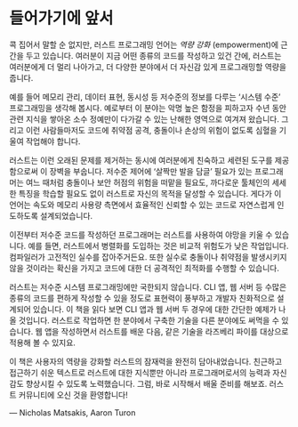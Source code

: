 # 들어가기에 앞서

콕 집어서 말할 순 없지만, 러스트 프로그래밍 언어는 *역량 강화* (empowerment)에
근간을 두고 있습니다. 여러분이 지금 어떤 종류의 코드를 작성하고 있건 간에,
러스트는 여러분에게 더 멀리 나아가고, 더 다양한 분야에서 더 자신감 있게
프로그래밍할 역량을 줍니다.

예를 들어 메모리 관리, 데이터 표현, 동시성 등 저수준의 정보를
다루는 ‘시스템 수준’ 프로그래밍을 생각해 봅시다. 예로부터 이
분야는 악명 높은 함정을 피하고자 수년 동안 관련 지식을 쌓아온
소수 정예만이 다가갈 수 있는 난해한 영역으로 여겨져 왔습니다. 그리고
이런 사람들마저도 코드에 취약점 공격, 충돌이나 손상의 위험이 없도록
심혈을 기울여 작업해야 합니다.

러스트는 이런 오래된 문제를 제거하는 동시에 여러분에게
친숙하고 세련된 도구를 제공함으로써 이 장벽을 부숩니다.
저수준 제어에 ‘살짝만 발을 담글’ 필요가 있는 프로그래머는 여느 때처럼 충돌이나
보안 허점의 위험을 떠맡을 필요도, 까다로운 툴체인의 세세한 특징을 학습할 필요도
없이 러스트로 자신의 목적을 달성할 수 있습니다. 게다가 이 언어는 속도와
메모리 사용량 측면에서 효율적인 신뢰할 수 있는 코드로 자연스럽게
인도하도록 설계되었습니다.

이전부터 저수준 코드를 작성하던 프로그래머는 러스트를 사용하여 야망을
키울 수 있습니다. 예를 들면, 러스트에서 병렬화를 도입하는 것은 비교적
위험도가 낮은 작업입니다. 컴파일러가 고전적인 실수를 잡아주거든요.
또한 실수로 충돌이나 취약점을 발생시키지 않을 것이라는 확신을
가지고 코드에 대한 더 공격적인 최적화를 수행할 수 있습니다.

러스트는 저수준 시스템 프로그래밍에만 국한되지 않습니다. CLI 앱, 웹 서버 등
수많은 종류의 코드를 편하게 작성할 수 있을 정도로 표현력이 풍부하고 개발자 친화적으로
설계되어 있습니다. 이 책을 읽다 보면 CLI 앱과 웹 서버 두 경우에 대한 간단한 예제가 나올 것입니다.
러스트로 작업하면 한 분야에서 구축한 기술을 다른 분야에도 써먹을 수 있습니다.
웹 앱을 작성하면서 러스트를 배운 다음, 같은 기술을 라즈베리 파이를
대상으로 적용해 볼 수 있지요.

이 책은 사용자의 역량을 강화할 러스트의 잠재력을 완전히 담아내었습니다.
친근하고 접근하기 쉬운 텍스트로 러스트에 대한 지식뿐만 아니라 프로그래머로서의 능력과
자신감도 향상시킬 수 있도록 노력했습니다.
그럼, 바로 시작해서 배울 준비를 해보죠. 러스트 커뮤니티에 오신 것을 환영합니다!

— Nicholas Matsakis, Aaron Turon
